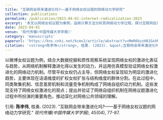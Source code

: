 ```yaml
---
title: "互联网会带来激进化吗?——基于网络女权议题的网络动力学研究"
collection: publications
permalink: /publication/2023-04-01-internet-radicalization-2023
excerpt: '本文以网络女权议题为案例，运用计算方法分析其网络动力学过程，探讨互联网在何种机制下以及在多大程度上会催生或强化用户的激进态度。'
date: 2023-04-01
venue: '现代传播(中国传媒大学学报)'
category: 'manuscripts'
paperurl: 'https://kns.cnki.net/kcms2/article/abstract?v=MmR6bzzH81GxhMWv0mIxvK0RFsogVmSZJ6dxZOzE9VudVVsrC3BSsrMor7kF2CShPqRO0Jf46x1tLElgIaJNgQhWqjc4fO8g-4gGL-jPDSMpecVNb3Oa091jQmMZ5zTH_Qmfo3dWa2K6Gv6NkZZjytZuffRnaYt8&uniplatform=NZKPT&language=CHS'
citation: '<strong>陈李伟</strong>, 桂勇. (2023). &quot;互联网会带来激进化吗?——基于网络女权议题的网络动力学研究.&quot; <em>现代传播(中国传媒大学学报)</em>, 45(04), 77-87.'
---
```

以微博女权议题为例，结合大数据挖掘和质性观察系统呈现网络女权的激进化表征与趋势，从网络机制解释激进化得以发生的动力，并运用仿真模型验证网络女权激进化的网络动力机制。尽管平权女权仍占主导，但网络女权呈现较为明显的激进化趋势，主要体现在话语维度的扩权女权扩张与结构维度的群体分割。在此过程中，同类聚集机制、信息茧房机制和流量竞争机制构成了网络自组织动力机制。这些发现支持了网络女权激进化的观点；提出并验证了网络自组织机制在网络议题激进化过程中所扮演的重要角色，推动深化对网络公共领域的理解。

引用: <strong>陈李伟</strong>, 桂勇. (2023). &quot;互联网会带来激进化吗?——基于网络女权议题的网络动力学研究.&quot; <em>现代传播(中国传媒大学学报)</em>, 45(04), 77-87.